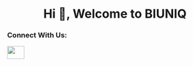 <h1 align="center">Hi 👋, Welcome to BIUNIQ </h1>




<h3 align="left">Connect With Us:</h3>
<p align="left">
<a href="http://www.biuniq.tech/" target="blank"><img align="center" src="https://raw.githubusercontent.com/rahuldkjain/github-profile-readme-generator/master/src/images/icons/Social/linked-in-alt.svg" alt="" height="30" width="40" /></a>
</p>





